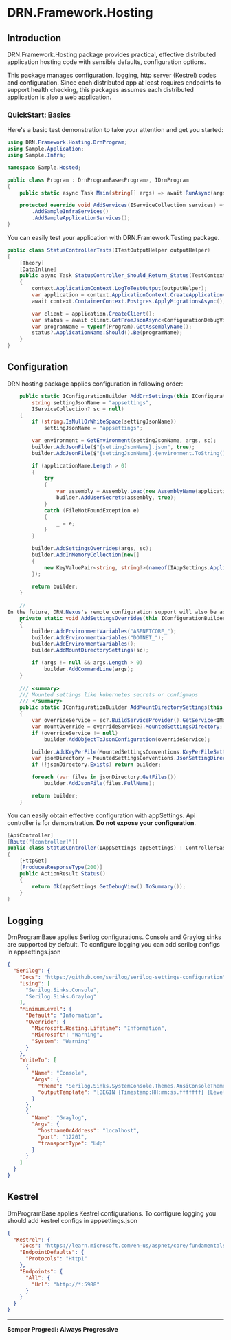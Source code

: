 # DRN.Framework.Hosting

## Introduction
DRN.Framework.Hosting package provides practical, effective distributed application hosting code with sensible defaults, configuration options.

This package manages configuration, logging, http server (Kestrel) codes and configuration. Since each distributed app at least requires endpoints to support health checking, this packages assumes each distributed application is also a web application.   

### QuickStart: Basics

Here's a basic test demonstration to take your attention and get you started:
```csharp
using DRN.Framework.Hosting.DrnProgram;
using Sample.Application;
using Sample.Infra;

namespace Sample.Hosted;

public class Program : DrnProgramBase<Program>, IDrnProgram
{
    public static async Task Main(string[] args) => await RunAsync(args);

    protected override void AddServices(IServiceCollection services) => services
        .AddSampleInfraServices()
        .AddSampleApplicationServices();
}
```
You can easily test your application with DRN.Framework.Testing package.
```csharp
public class StatusControllerTests(ITestOutputHelper outputHelper)
{
    [Theory]
    [DataInline]
    public async Task StatusController_Should_Return_Status(TestContext context)
    {
        context.ApplicationContext.LogToTestOutput(outputHelper);
        var application = context.ApplicationContext.CreateApplication<Program>();
        await context.ContainerContext.Postgres.ApplyMigrationsAsync();

        var client = application.CreateClient();
        var status = await client.GetFromJsonAsync<ConfigurationDebugViewSummary>("Status");
        var programName = typeof(Program).GetAssemblyName();
        status?.ApplicationName.Should().Be(programName);
    }
}
```

## Configuration
DRN hosting package applies configuration in following order:
```csharp
    public static IConfigurationBuilder AddDrnSettings(this IConfigurationBuilder builder, string applicationName, string[]? args = null,
        string settingJsonName = "appsettings",
        IServiceCollection? sc = null)
    {
        if (string.IsNullOrWhiteSpace(settingJsonName))
            settingJsonName = "appsettings";

        var environment = GetEnvironment(settingJsonName, args, sc);
        builder.AddJsonFile($"{settingJsonName}.json", true);
        builder.AddJsonFile($"{settingJsonName}.{environment.ToString()}.json", true);

        if (applicationName.Length > 0)
        {
            try
            {
                var assembly = Assembly.Load(new AssemblyName(applicationName));
                builder.AddUserSecrets(assembly, true);
            }
            catch (FileNotFoundException e)
            {
                _ = e;
            }
        }

        builder.AddSettingsOverrides(args, sc);
        builder.AddInMemoryCollection(new[]
        {
            new KeyValuePair<string, string?>(nameof(IAppSettings.ApplicationName), applicationName)
        });

        return builder;
    }
    
    //
In the future, DRN.Nexus's remote configuration support will also be added to AddSettingsOverrides.
    private static void AddSettingsOverrides(this IConfigurationBuilder builder, string[]? args, IServiceCollection? sc)
    {
        builder.AddEnvironmentVariables("ASPNETCORE_");
        builder.AddEnvironmentVariables("DOTNET_");
        builder.AddEnvironmentVariables();
        builder.AddMountDirectorySettings(sc);

        if (args != null && args.Length > 0)
            builder.AddCommandLine(args);
    }
    
    /// <summary>
    /// Mounted settings like kubernetes secrets or configmaps
    /// </summary>
    public static IConfigurationBuilder AddMountDirectorySettings(this IConfigurationBuilder builder, IServiceCollection? sc = null)
    {
        var overrideService = sc?.BuildServiceProvider().GetService<IMountedSettingsConventionsOverride>();
        var mountOverride = overrideService?.MountedSettingsDirectory;
        if (overrideService != null)
            builder.AddObjectToJsonConfiguration(overrideService);

        builder.AddKeyPerFile(MountedSettingsConventions.KeyPerFileSettingsMountDirectory(mountOverride), true);
        var jsonDirectory = MountedSettingsConventions.JsonSettingDirectoryInfo(mountOverride);
        if (!jsonDirectory.Exists) return builder;

        foreach (var files in jsonDirectory.GetFiles())
            builder.AddJsonFile(files.FullName);

        return builder;
    }
```
You can easily obtain effective configuration with appSettings. Api controller is for demonstration. **Do not expose your configuration**.
```csharp
[ApiController]
[Route("[controller]")]
public class StatusController(IAppSettings appSettings) : ControllerBase
{
    [HttpGet]
    [ProducesResponseType(200)]
    public ActionResult Status()
    {
        return Ok(appSettings.GetDebugView().ToSummary());
    }
}
```
## Logging
DrnProgramBase applies Serilog configurations. Console and Graylog sinks are supported by default. To configure logging you can add serilog configs in appsettings.json

```json
{
  "Serilog": {
    "Docs": "https://github.com/serilog/serilog-settings-configuration",
    "Using": [
      "Serilog.Sinks.Console",
      "Serilog.Sinks.Graylog"
    ],
    "MinimumLevel": {
      "Default": "Information",
      "Override": {
        "Microsoft.Hosting.Lifetime": "Information",
        "Microsoft": "Warning",
        "System": "Warning"
      }
    },
    "WriteTo": [
      {
        "Name": "Console",
        "Args": {
          "theme": "Serilog.Sinks.SystemConsole.Themes.AnsiConsoleTheme::Code, Serilog.Sinks.Console",
          "outputTemplate": "[BEGIN {Timestamp:HH:mm:ss.fffffff} {Level:u3} {SourceContext}]{NewLine}{Message:lj}{NewLine}[END {Timestamp:HH:mm:ss.fffffff} {Level:u3} {SourceContext}]{NewLine}"
        }
      },
      {
        "Name": "Graylog",
        "Args": {
          "hostnameOrAddress": "localhost",
          "port": "12201",
          "transportType": "Udp"
        }
      }
    ]
  }
}
```
## Kestrel

DrnProgramBase applies Kestrel configurations. To configure logging you should add kestrel configs in appsettings.json

```json
{
  "Kestrel": {
    "Docs": "https://learn.microsoft.com/en-us/aspnet/core/fundamentals/servers/kestrel/endpoints",
    "EndpointDefaults": {
      "Protocols": "Http1"
    },
    "Endpoints": {
      "All": {
        "Url": "http://*:5988"
      }
    }
  }
}
```

---
**Semper Progredi: Always Progressive**